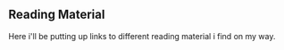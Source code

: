 Reading Material
----------------


Here i'll be putting up links to different reading material i find on
my way.